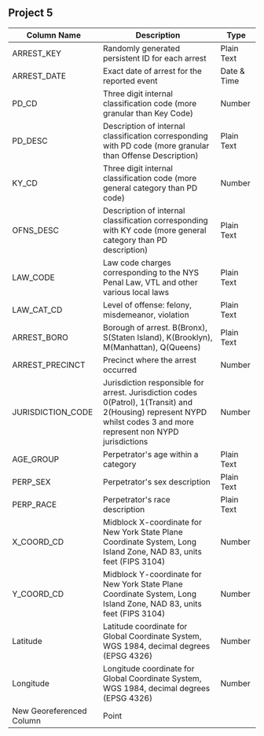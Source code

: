## Project 5

| Column Name             | Description                                                                                              | Type       |
|-------------------------|----------------------------------------------------------------------------------------------------------|------------|
| ARREST_KEY              | Randomly generated persistent ID for each arrest                                                         | Plain Text |
| ARREST_DATE             | Exact date of arrest for the reported event                                                               | Date & Time|
| PD_CD                   | Three digit internal classification code (more granular than Key Code)                                   | Number     |
| PD_DESC                 | Description of internal classification corresponding with PD code (more granular than Offense Description) | Plain Text |
| KY_CD                   | Three digit internal classification code (more general category than PD code)                            | Number     |
| OFNS_DESC               | Description of internal classification corresponding with KY code (more general category than PD description) | Plain Text |
| LAW_CODE                | Law code charges corresponding to the NYS Penal Law, VTL and other various local laws                     | Plain Text |
| LAW_CAT_CD              | Level of offense: felony, misdemeanor, violation                                                          | Plain Text |
| ARREST_BORO             | Borough of arrest. B(Bronx), S(Staten Island), K(Brooklyn), M(Manhattan), Q(Queens)                     | Plain Text |
| ARREST_PRECINCT         | Precinct where the arrest occurred                                                                       | Number     |
| JURISDICTION_CODE       | Jurisdiction responsible for arrest. Jurisdiction codes 0(Patrol), 1(Transit) and 2(Housing) represent NYPD whilst codes 3 and more represent non NYPD jurisdictions | Number |
| AGE_GROUP               | Perpetrator's age within a category                                                                      | Plain Text |
| PERP_SEX                | Perpetrator's sex description                                                                            | Plain Text |
| PERP_RACE               | Perpetrator's race description                                                                           | Plain Text |
| X_COORD_CD              | Midblock X-coordinate for New York State Plane Coordinate System, Long Island Zone, NAD 83, units feet (FIPS 3104) | Number |
| Y_COORD_CD              | Midblock Y-coordinate for New York State Plane Coordinate System, Long Island Zone, NAD 83, units feet (FIPS 3104) | Number |
| Latitude                | Latitude coordinate for Global Coordinate System, WGS 1984, decimal degrees (EPSG 4326)                  | Number     |
| Longitude               | Longitude coordinate for Global Coordinate System, WGS 1984, decimal degrees (EPSG 4326)                 | Number     |
| New Georeferenced Column | Point                                                                                                    |            |
